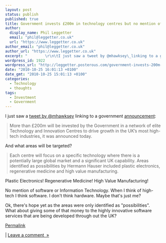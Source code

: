 ```yaml
---
layout: post
status: publish
published: true
title: Government invests £200m in technology centres but no mention of Software or Information Technology
author:
  display_name: Phil Leggetter
  email: "phil@leggetter.co.uk"
  url: "https://www.leggetter.co.uk"
author_email: "phil@leggetter.co.uk"
author_url: "https://www.leggetter.co.uk"
excerpt: "        \r\n\tI just saw a tweet by @mhawksey\_linking to a government announcement: More than £200m will be invested by the Government in a network of elite Technology and Innovation Centres to drive growth in the UK’s most high-tech industries, it wa..."
wordpress_id: 1922
wordpress_url: "http://leggetter.posterous.com/government-invests-200m-in-technology-centres"
date: "2010-10-25 16:01:13 +0100"
date_gmt: "2010-10-25 15:01:13 +0100"
categories:
  - Technology
  - thoughts
tags:
  - Investment
  - Government
---
```


<p>
	I just saw a <a href="http://twitter.com/mhawksey/statuses/28697368351">tweet by @mhawksey</a> linking to a government <a href="http://nds.coi.gov.uk/content/Detail.aspx?ReleaseID=416174&amp;NewsAreaID=2">announcement</a>:
<p />
<blockquote class="gmail_quote" style="margin-top: 0px; margin-right: 0px; margin-bottom: 0px; margin-left: 0.8ex; border-left-width: 1px; border-left-color: rgb(204, 204, 204); border-left-style: solid; padding-left: 1ex;"> More than £200m will be invested by the Government in a network of elite Technology and Innovation Centres to drive growth in the UK’s most high-tech industries, it was announced today.</p></blockquote>
<p />
<div>And what areas will be targeted?</div>
<p />
<blockquote class="gmail_quote" style="margin-top: 0px; margin-right: 0px; margin-bottom: 0px; margin-left: 0.8ex; border-left-width: 1px; border-left-color: rgb(204, 204, 204); border-left-style: solid; padding-left: 1ex;"> Each centre will focus on a specific technology where there is a potentially large global market and a significant UK capability. Areas identified as possibilities by Hermann Hauser included plastic electronics, regenerative medicine and high value manufacturing. </p></blockquote>
<p />
<div>Plastic Electronics! Regenerative Medicine! High Value Manufacturing!</div>
<p />
<div>No mention of software or Information Technology. When I think of high-tech I think software. I don&#39;t think hardware. Maybe that&#39;s just me?</div>
<p />
<div>Ok, there&#39;s hope yet as the areas were only identified as &quot;possibilities&quot;. What about giving some of that money to the highly innovative software services that are being developed through out the UK?</div></p>
<p><a href="http://leggetter.posterous.com/government-invests-200m-in-technology-centres">Permalink</a> </p>
<p>	| <a href="http://leggetter.posterous.com/government-invests-200m-in-technology-centres#comment">Leave a comment&nbsp;&nbsp;&raquo;</a></p>
